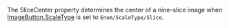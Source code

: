 The SliceCenter property determines the center of a nine-slice image when [ImageButton.ScaleType](https://developer.roblox.com/en-us/api-reference/property/ImageButton/ScaleType) is set to `Enum/ScaleType/Slice`.